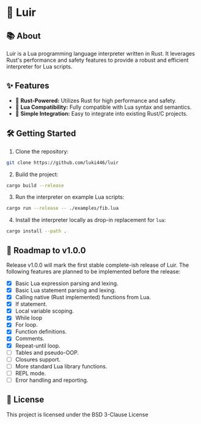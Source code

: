 # 🌙 Luir

## 📚 About

Luir is a Lua programming language interpreter written in Rust. It leverages Rust's performance and safety features to provide a robust and efficient interpreter for Lua scripts.

## ✨ Features

- 🦀 **Rust-Powered:** Utilizes Rust for high performance and safety.
- 📜 **Lua Compatibility:** Fully compatible with Lua syntax and semantics.
- 🔗 **Simple Integration:** Easy to integrate into existing Rust/C projects.

## 🛠️ Getting Started

1. Clone the repository:
```bash
git clone https://github.com/luki446/luir
```

2. Build the project:
```bash
cargo build --release
```

3. Run the interpreter on example Lua scripts:
```bash
cargo run --release -- ./examples/fib.lua
```

4. Install the interpreter locally as drop-in replacement for `lua`:
```bash
cargo install --path .
```

## 📅 Roadmap to v1.0.0

Release v1.0.0 will mark the first stable complete-ish release of Luir. The following features are planned to be implemented before the release:

- [x] Basic Lua expression parsing and lexing.
- [x] Basic Lua statement parsing and lexing.
- [x] Calling native (Rust implemented) functions from Lua.
- [x] If statement.
- [x] Local variable scoping.
- [x] While loop
- [x] For loop.
- [x] Function definitions.
- [x] Comments.
- [x] Repeat-until loop.
- [ ] Tables and pseudo-OOP.
- [ ] Closures support.
- [ ] More standard Lua library functions.
- [ ] REPL mode.
- [ ] Error handling and reporting. 

## 📝 License

This project is licensed under the BSD 3-Clause License
